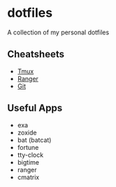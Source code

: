 # dotfiles
A collection of my personal dotfiles

## Cheatsheets
* [Tmux][1]
* [Ranger][2]
* [Git][3]

## Useful Apps
* exa
* zoxide
* bat (batcat)
* fortune
* tty-clock
* bigtime
* ranger
* cmatrix


[1]: https://gist.github.com/AmirMahmood/7afb4de1b618a2e4aa28b2a998f639e2
[2]: https://gist.github.com/AmirMahmood/153bef81f03e6fe1ca7d79b1dd1b8272
[3]: https://gist.github.com/AmirMahmood/bbb39b01854efcfa113365cc6a42a781
